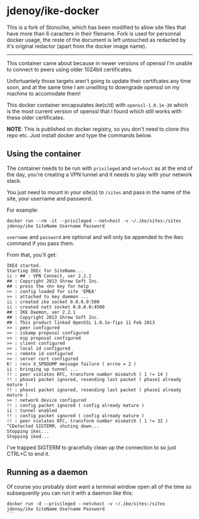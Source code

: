 # jdenoy/ike-docker
This is a fork of Stono/ike, which has been modified to allow site files that have more than 6 caracters in their filename. 
Fork is used for personnal docker usage, the reste of the document is left untouched as redacted by it's original redactor (apart from the docker image name).

------------------

This container came about because in newer versions of openssl I'm unable to connect to peers using older 1024bit certificates.

Unfortuantely those targets aren't going to update their certifcates any time soon, and at the same time I am unwilling to downgrade openssl on my machine to accomodate them!  

This docker container encapsulates ike(c/d) with `openssl-1.0.1e-30` which is the most current version of openssl that I found which still works with these older certificates.

__NOTE__: This is published on docker registry, so you don't need to clone this repo etc.  Just install docker and type the commands below.

## Using the container
The container needs to be run with `privileged` and `net=host` as at the end of the day, you're creating a VPN tunnel and it needs to play with your network stack.

You just need to mount in your site(s) to `/sites` and pass in the name of the site, your username and password.

For example:
```
docker run --rm -it --privileged --net=host -v ~/.ike/sites:/sites jdenoy/ike SiteName Username Password
```

`username` and `password` are optional and will only be appended to the ikec command if you pass them.

From that, you'll get:
```
IKEd started.
Starting IKEc for SiteName...
ii : ## : VPN Connect, ver 2.2.1
## : Copyright 2013 Shrew Soft Inc.
## : press the <h> key for help
>> : config loaded for site 'EMEA'
>> : attached to key daemon ...
ii : created ike socket 0.0.0.0:500
ii : created natt socket 0.0.0.0:4500
## : IKE Daemon, ver 2.2.1
## : Copyright 2013 Shrew Soft Inc.
## : This product linked OpenSSL 1.0.1e-fips 11 Feb 2013
>> : peer configured
>> : iskamp proposal configured
>> : esp proposal configured
>> : client configured
>> : local id configured
>> : remote id configured
>> : server cert configured
K! : recv X_SPDDUMP message failure ( errno = 2 )
ii : bringing up tunnel ...
!! : peer violates RFC, transform number mismatch ( 1 != 14 )
!! : phase1 packet ignored, resending last packet ( phase1 already mature )
!! : phase1 packet ignored, resending last packet ( phase1 already mature )
>> : network device configured
!! : config packet ignored ( config already mature )
ii : tunnel enabled
!! : config packet ignored ( config already mature )
!! : peer violates RFC, transform number mismatch ( 1 != 32 )
^CDetected SIGTERM, shuting down...
Stopping ikec...
Stopping iked...
```

I've trapped SIGTERM to gracefully clean up the connection to so just CTRL+C to end it.

## Running as a daemon
Of course you probably dont want a terminal window open all of the time so subsequently you can run it with a daemon like this:

````
docker run -d --privileged --net=host -v ~/.ike/sites:/sites jdenoy/ike SiteName Username Password
```
